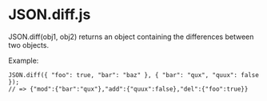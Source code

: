 JSON.diff.js
============

JSON.diff(obj1, obj2) returns an object containing the differences between two objects.

Example:
```
JSON.diff({ "foo": true, "bar": "baz" }, { "bar": "qux", "quux": false });
// => {"mod":{"bar":"qux"},"add":{"quux":false},"del":{"foo":true}}    
```

